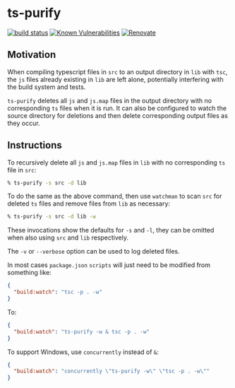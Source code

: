 # ts-purify

[![build status](https://circleci.com/gh/insidewhy/ts-purify.png?style=shield)](https://circleci.com/gh/insidewhy/ts-purify)
[![Known Vulnerabilities](https://snyk.io/test/github/insidewhy/ts-purify/badge.svg)](https://snyk.io/test/github/insidewhy/ts-purify)
[![Renovate](https://img.shields.io/badge/renovate-enabled-brightgreen.svg)](https://renovatebot.com)

## Motivation

When compiling typescript files in `src` to an output directory in `lib` with `tsc`, the `js` files already existing in `lib` are left alone, potentially interfering with the build system and tests.

`ts-purify` deletes all `js` and `js.map` files in the output directory with no corresponding `ts` files when it is run. It can also be configured to watch the source directory for deletions and then delete corresponding output files as they occur.

## Instructions

To recursively delete all `js` and `js.map` files in `lib` with no corresponding `ts` file in `src`:

```bash
% ts-purify -s src -d lib
```

To do the same as the above command, then use `watchman` to scan `src` for deleted `ts` files and remove files from `lib` as necessary:

```bash
% ts-purify -s src -d lib -w
```

These invocations show the defaults for `-s` and `-l`, they can be omitted when also using `src` and `lib` respectively.

The `-v` or `--verbose` option can be used to log deleted files.

In most cases `package.json` `scripts` will just need to be modified from something like:

```json
{
  "build:watch": "tsc -p . -w"
}
```

To:

```json
{
  "build:watch": "ts-purify -w & tsc -p . -w"
}
```

To support Windows, use `concurrently` instead of `&`:

```json
{
  "build:watch": "concurrently \"ts-purify -w\" \"tsc -p . -w\""
}
```
